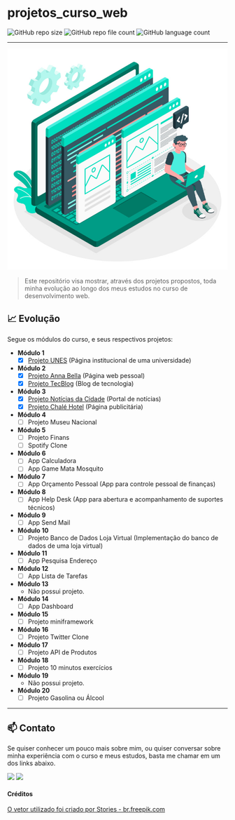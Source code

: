 # projetos_curso_web

![GitHub repo size](https://img.shields.io/github/repo-size/danigvg/projetos_curso_web?style=for-the-badge)
![GitHub repo file count](https://img.shields.io/github/directory-file-count/danigvg/projetos_curso_web?style=for-the-badge)
![GitHub language count](https://img.shields.io/github/languages/count/danigvg/projetos_curso_web?color=blueviolet&style=for-the-badge)
<hr>

![Curso Web](imagens/front2.jpg)
>Este repositório visa mostrar, através dos projetos propostos, toda minha evolução ao longo dos meus estudos no curso de desenvolvimento web.

## :chart_with_upwards_trend: Evolução
Segue os módulos do curso, e seus respectivos projetos:
 - **Módulo 1**
    - [x] [Projeto UNES](https://github.com/danigvg/projetos_curso_web/tree/master/projeto1_UNES) (Página institucional de uma universidade)
 - **Módulo 2**
    - [x] [Projeto Anna Bella](https://github.com/danigvg/projetos_curso_web/tree/master/projeto2_AnaBella) (Página web pessoal)
    - [x] [Projeto TecBlog](https://github.com/danigvg/projetos_curso_web/tree/master/projeto3_TecBlog) (Blog de tecnologia)
 - **Módulo 3**
    - [x] [Projeto Notícias da Cidade](https://github.com/danigvg/projetos_curso_web/tree/master/projeto4_NoticiaCidade) (Portal de notícias)
    - [x] [Projeto Chalé Hotel](https://github.com/danigvg/projetos_curso_web/tree/master/projeto5_ChaleHotel) (Página publicitária)
 - **Módulo 4**
    - [ ] Projeto Museu Nacional
 - **Módulo 5**
    - [ ] Projeto Finans
    - [ ] Spotify Clone
 - **Módulo 6**
    - [ ] App Calculadora
    - [ ] App Game Mata Mosquito
 - **Módulo 7**
    - [ ] App Orçamento Pessoal (App para controle pessoal de finanças)
 - **Módulo 8**
    - [ ] App Help Desk (App para abertura e acompanhamento de suportes técnicos)
 - **Módulo 9**
    - [ ] App Send Mail
 - **Módulo 10**
    - [ ] Projeto Banco de Dados Loja Virtual (Implementação do banco de dados de uma loja virtual)
 - **Módulo 11**
    - [ ] App Pesquisa Endereço
 - **Módulo 12**
    - [ ] App Lista de Tarefas
 - **Módulo 13**
    - Não possui projeto.
 - **Módulo 14**
    - [ ] App Dashboard
 - **Módulo 15**
    - [ ] Projeto miniframework
 - **Módulo 16**
    - [ ] Projeto Twitter Clone
 - **Módulo 17**
    - [ ] Projeto API de Produtos
 - **Módulo 18**
    - [ ] Projeto 10 minutos exercícios
 - **Módulo 19**
    - Não possui projeto.
 - **Módulo 20**
    - [ ] Projeto Gasolina ou Álcool
<hr>

## :mailbox: Contato
Se quiser conhecer um pouco mais sobre mim, ou quiser conversar sobre minha experiência com o curso e meus estudos, basta me chamar em um dos links abaixo.

<p>
   <a href="https://www.linkedin.com/in/danigvg/" alt="Linkedin">
     <img src="https://img.shields.io/badge/-Linkedin-0e76a8?style=flat-square&logo=Linkedin&logoColor=white&link=https://www.linkedin.com/in/danigvg/" /></a>
   <a href="danigvg@gmail.com" alt="Gmail">
     <img src="https://img.shields.io/badge/-Gmail-FF0000?style=flat-square&labelColor=FF0000&logo=gmail&logoColor=white&link=danigvg@gmail.com"/></a>   
</p>

#### Créditos

<a href='https://br.freepik.com/vetores/teia'>O vetor utilizado foi criado por Stories - br.freepik.com</a>
